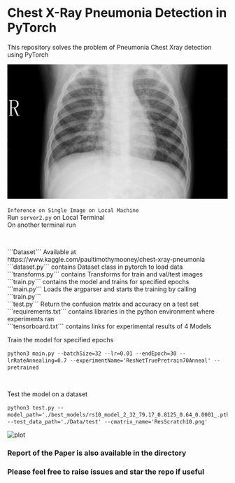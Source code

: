 
<h1> Chest X-Ray Pneumonia Detection in PyTorch </h1>
This repository solves the problem of Pneumonia Chest Xray detection using PyTorch
<br>


![plot](./person1944_bacteria_4869.jpeg)

```Inference on Single Image on Local Machine``` <br>
Run ```server2.py``` on Local Terminal <br>
On another terminal run <br>
```curl -X POST  http://127.0.0.1:5000/ -H 'Content-Type: application/json' -d '{"file":"/Users/sarath_computer_vision/Documents/pneumonia/test_nor.jpeg"}'
```
<br>
```Dataset```
Available at <html>https://www.kaggle.com/paultimothymooney/chest-xray-pneumonia
<br>
```dataset.py``` contains Dataset class in pytorch to load data <br>
```transforms.py``` contains Transforms for train and val/test images <br>
```train.py``` contains the model and trains for specified epochs <br>
```main.py``` Loads the argparser and starts the training by calling ```train.py``` <br>
  ```test.py``` Return the confusion matrix and accuracy on a test set <br>
  ```requirements.txt``` contains libraries in the python environment where experiments ran <br>
  ```tensorboard.txt``` contains links for experimental results of 4 Models
<br>

Train the model for specified epochs
``````
python3 main.py --batchSize=32 --lr=0.01 --endEpoch=30 --lrRateAnnealing=0.7 --experimentName='ResNetTruePretrain70Anneal' --pretrained

``````
<br>

Test the model on a dataset
```
python3 test.py --model_path='./best_models/rs10_model_2_32_79.17_0.8125_0.64_0.0001_.pth' --test_data_path='./Data/test' --cmatrix_name='ResScratch10.png'
```
![plot](./ResPre70.png)
<h3> Report of the Paper is also available in the directory </h3>
  

<h3> Please feel free to raise issues and star the repo if useful </h3>
